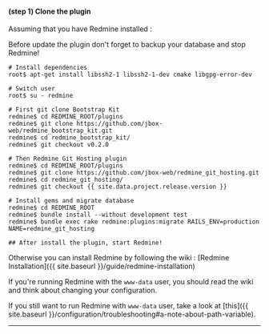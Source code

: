 #### **(step 1)** Clone the plugin

Assuming that you have Redmine installed :

<div class="alert alert-warning" role="alert">Before update the plugin don't forget to backup your database and stop Redmine!</div>

    # Install dependencies
    root$ apt-get install libssh2-1 libssh2-1-dev cmake libgpg-error-dev

    # Switch user
    root$ su - redmine

    # First git clone Bootstrap Kit
    redmine$ cd REDMINE_ROOT/plugins
    redmine$ git clone https://github.com/jbox-web/redmine_bootstrap_kit.git
    redmine$ cd redmine_bootstrap_kit/
    redmine$ git checkout v0.2.0

    # Then Redmine Git Hosting plugin
    redmine$ cd REDMINE_ROOT/plugins
    redmine$ git clone https://github.com/jbox-web/redmine_git_hosting.git
    redmine$ cd redmine_git_hosting/
    redmine$ git checkout {{ site.data.project.release.version }}

    # Install gems and migrate database
    redmine$ cd REDMINE_ROOT
    redmine$ bundle install --without development test
    redmine$ bundle exec rake redmine:plugins:migrate RAILS_ENV=production NAME=redmine_git_hosting

    ## After install the plugin, start Redmine!

Otherwise you can install Redmine by following the wiki : [Redmine Installation]({{ site.baseurl }}/guide/redmine-installation)

If you're running Redmine with the ```www-data``` user, you should read the wiki and think about changing your configuration.

If you still want to run Redmine with ```www-data``` user, take a look at [this]({{ site.baseurl }}/configuration/troubleshooting#a-note-about-path-variable).

***
